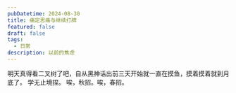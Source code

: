 ```yaml
---
pubDatetime: 2024-08-30
title: 痛定思痛与继续打牌
featured: false
draft: false
tags:
  - 日常
description: 以前的焦虑
---
```


明天真得看二叉树了吧，自从黑神话出前三天开始就一直在摸鱼，摸着摸着就到月底了。
学无止境捏。
唉，秋招。唉，春招。

